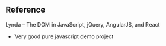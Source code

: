 
## Reference
  Lynda – The DOM in JavaScript, jQuery, AngularJS, and React
  - Very good pure javascript demo project
